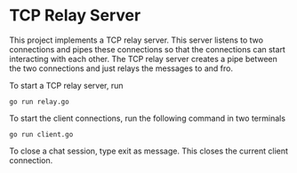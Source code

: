 # TCP Relay Server
This project implements a TCP relay server. This server listens to two connections and pipes these connections so that the connections can start interacting with each other.
The TCP relay server creates a pipe between the two connections and just relays the messages to and fro.

To start a TCP relay server, run
```
go run relay.go
```

To start the client connections, run the following command in two terminals
```
go run client.go
```

To close a chat session, type exit as message. This closes the current client connection.